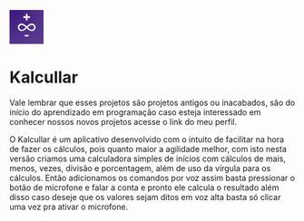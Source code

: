 ![]( https://github.com/Silva-Tech-Souza/Android-app-Calculadora-por-voz/blob/main/logo_kalcular%20(1).png)

# Kalcullar

Vale lembrar que esses projetos são projetos antigos ou inacabados, são do início do aprendizado em programação caso esteja interessado em conhecer nossos novos projetos acesse o link do meu perfil.

O Kalcullar é um aplicativo desenvolvido com o intuito de facilitar na hora de fazer os cálculos, pois quanto maior a agilidade melhor, com isto nesta versão criamos uma calculadora simples de inícios com cálculos de mais, menos, vezes, divisão e porcentagem, além de uso da vírgula para os cálculos.
Então adicionamos os comandos por voz assim basta pressionar o botão de microfone e falar a conta e pronto ele calcula o resultado além disso caso deseje que os valores sejam ditos em voz alta basta só clicar uma vez pra ativar o microfone. 


